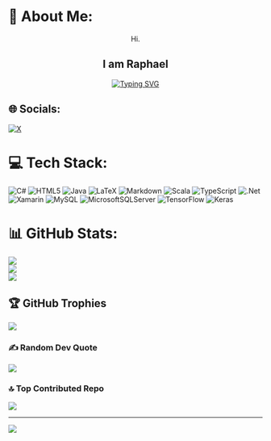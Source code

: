 # 💫 About Me:

<div align="center">
Hi.
  
## I am Raphael
  
<a href="https://git.io/typing-svg"><img src="https://readme-typing-svg.demolab.com?font=Fira+Code&pause=1000&width=600&lines=...and+I+am+a+cat+lover;...and+I+am+an+IT+student+from+Austria;...and+I+am+chess+player;...and+I+love+C%23;...and+i+did+a+Lichess+API+Wrapper;...meow;...and+I+am+a+fire+fighter;...and+I+am+a+mechatronics+engineer;...and+I+love+prime+numbers" alt="Typing SVG" /></a>

</div>



## 🌐 Socials:
[![X](https://img.shields.io/badge/X-black.svg?logo=X&logoColor=white)](https://x.com/raphaelraberger) 

# 💻 Tech Stack:
![C#](https://img.shields.io/badge/c%23-%23239120.svg?style=for-the-badge&logo=csharp&logoColor=white) ![HTML5](https://img.shields.io/badge/html5-%23E34F26.svg?style=for-the-badge&logo=html5&logoColor=white) ![Java](https://img.shields.io/badge/java-%23ED8B00.svg?style=for-the-badge&logo=openjdk&logoColor=white) ![LaTeX](https://img.shields.io/badge/latex-%23008080.svg?style=for-the-badge&logo=latex&logoColor=white) ![Markdown](https://img.shields.io/badge/markdown-%23000000.svg?style=for-the-badge&logo=markdown&logoColor=white) ![Scala](https://img.shields.io/badge/scala-%23DC322F.svg?style=for-the-badge&logo=scala&logoColor=white) ![TypeScript](https://img.shields.io/badge/typescript-%23007ACC.svg?style=for-the-badge&logo=typescript&logoColor=white) ![.Net](https://img.shields.io/badge/.NET-5C2D91?style=for-the-badge&logo=.net&logoColor=white) ![Xamarin](https://img.shields.io/badge/Xamarin-3199DC?style=for-the-badge&logo=xamarin&logoColor=white) ![MySQL](https://img.shields.io/badge/mysql-4479A1.svg?style=for-the-badge&logo=mysql&logoColor=white) ![MicrosoftSQLServer](https://img.shields.io/badge/Microsoft%20SQL%20Server-CC2927?style=for-the-badge&logo=microsoft%20sql%20server&logoColor=white) ![TensorFlow](https://img.shields.io/badge/TensorFlow-%23FF6F00.svg?style=for-the-badge&logo=TensorFlow&logoColor=white) ![Keras](https://img.shields.io/badge/Keras-%23D00000.svg?style=for-the-badge&logo=Keras&logoColor=white)
# 📊 GitHub Stats:
![](https://github-readme-stats.vercel.app/api?username=Rabergsel&theme=dark&hide_border=false&include_all_commits=false&count_private=false)<br/>
![](https://github-readme-streak-stats.herokuapp.com/?user=Rabergsel&theme=dark&hide_border=false)<br/>
![](https://github-readme-stats.vercel.app/api/top-langs/?username=Rabergsel&theme=dark&hide_border=false&include_all_commits=false&count_private=false&layout=compact)

## 🏆 GitHub Trophies
![](https://github-profile-trophy.vercel.app/?username=Rabergsel&theme=radical&no-frame=false&no-bg=true&margin-w=4)

### ✍️ Random Dev Quote
![](https://quotes-github-readme.vercel.app/api?type=vetical&theme=radical)

### 🔝 Top Contributed Repo
![](https://github-contributor-stats.vercel.app/api?username=Rabergsel&limit=5&theme=dark&combine_all_yearly_contributions=true)

---
[![](https://visitcount.itsvg.in/api?id=Rabergsel&icon=1&color=2)](https://visitcount.itsvg.in)

<!-- Proudly created with GPRM ( https://gprm.itsvg.in ) -->
